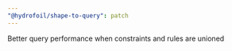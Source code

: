 ```yaml
---
"@hydrofoil/shape-to-query": patch
---
```


Better query performance when constraints and rules are unioned
